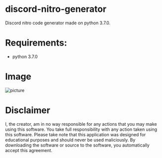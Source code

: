 # discord-nitro-generator
Discord nitro code generator made on python 3.7.0.

# Requirements:
- python 3.7.0

# Image
![picture](https://i.imgur.com/8Dw0tgD.png)

# Disclaimer
I, the creator, am in no way responsible for any actions that you may make using this software. You take full responsibility with any action taken using this software. Please take note that this application was designed for educational purposes and should never be used maliciously. By downloading the software or source to the software, you automatically accept this agreement.
